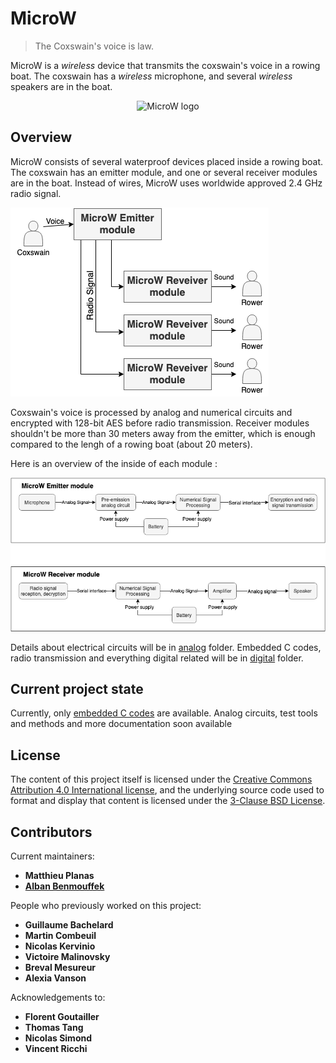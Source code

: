 # MicroW

>  The Coxswain's voice is law.

MicroW is a *wireless* device that transmits the coxswain's voice in a rowing boat. The coxswain has a *wireless* microphone, and several *wireless* speakers are in the boat.

<p align="center">
  <img src="https://github.com/sonibla/MicroW/blob/master/images/logo_small.png" alt="MicroW logo" height="90"/>
</p>

## Overview

MicroW consists of several waterproof devices placed inside a rowing boat. The coxswain has an emitter module, and one or several receiver modules are in the boat. Instead of wires, MicroW uses worldwide approved 2.4 GHz radio signal.

![overview boat](images/Overview_boat.png "MicroW overview: boat scale")

Coxswain's voice is processed by analog and numerical circuits and encrypted with 128-bit AES before radio transmission. Receiver modules shouldn't be more than 30 meters away from the emitter, which is enough compared to the lengh of a rowing boat (about 20 meters).

Here is an overview of the inside of each module :

![overview modules](images/Overview_modules.png "MicroW overview: modules")

Details about electrical circuits will be in [analog](analog) folder. Embedded C codes, radio transmission and everything digital related will be in [digital](digital) folder.

## Current project state

Currently, only [embedded C codes](https://github.com/sonibla/MicroW/tree/master/digital/STM32F429ZI%20Source%20codes) are available.
Analog circuits, test tools and methods and more documentation soon available

## License

The content of this project itself is licensed under the [Creative Commons Attribution 4.0 International license](https://creativecommons.org/licenses/by/4.0/), and the underlying source code used to format 
and display that content is licensed under the [3-Clause BSD License](https://opensource.org/licenses/BSD-3-Clause).

## Contributors

Current maintainers:

* **Matthieu Planas**
* [**Alban Benmouffek**](https://github.com/sonibla)

People who previously worked on this project:

* **Guillaume Bachelard**
* **Martin Combeuil**
* **Nicolas Kervinio**
* **Victoire Malinovsky**
* **Breval Mesureur**
* **Alexia Vanson**

Acknowledgements to:

* **Florent Goutailler**
* **Thomas Tang**
* **Nicolas Simond**
* **Vincent Ricchi**
